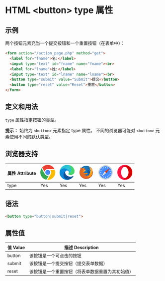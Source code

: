 HTML \<button> type 属性
===

## 示例

两个按钮元素充当一个提交按钮和一个重置按钮（在表单中）：

```html idoc:preview:iframe
<form action="/action_page.php" method="get">
  <label for="fname">名:</label>
  <input type="text" id="fname" name="fname"><br>
  <label for="lname">姓:</label>
  <input type="text" id="lname" name="lname"><br>
  <button type="submit" value="Submit">提交</button>
  <button type="reset" value="Reset">重置</button>
</form>
```

## 定义和用法

`type` 属性指定按钮的类型。

**提示：** 始终为 `<button>` 元素指定 type 属性。 不同的浏览器可能对 `<button>` 元素使用不同的默认类型。

## 浏览器支持

| 属性 Attribute | ![chrome][1] | ![edge][2] | ![firefox][3] | ![safari][4] | ![opera][5] |
| ---- | ---- | ---- | ---- | ---- | ---- |
| type      | Yes | Yes | Yes | Yes | Yes |
<!--rehype:style=width: 100%; display: inline-table;-->

## 语法

```html
<button type="button|submit|reset">
```

## 属性值

| 值 Value | 描述 Description |
| ----- | ----- |
| button | 该按钮是一个可点击的按钮 |
| submit | 该按钮是一个提交按钮（提交表单数据） |
| reset  | 该按钮是一个重置按钮（将表单数据重置为其初始值） |
<!--rehype:style=width: 100%; display: inline-table;-->

[1]: ../assets/chrome.svg
[2]: ../assets/edge.svg
[3]: ../assets/firefox.svg
[4]: ../assets/safari.svg
[5]: ../assets/opera.svg